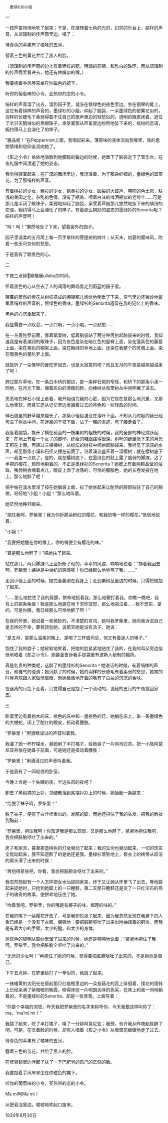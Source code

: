       墨绿衫的小姐 

 一

   一枝芦笛悄悄地吹了起来；于是，在旋转着七色的光的，幻异的乐台上，绢样的声音，从琉璃制的传声筒里边，唱了： 

   待青色的苹果有了橘味的五月， 

   替着三色的菫花并绘了黑人的脸。 

   （琉璃制的传声筒的边上有着枣红的腮，明润的前额，和乳白的珠环，而从琉璃制的传声筒里看进去，她还有林擒似的嘴。） 

   我要抱着手风琴来坐在你磁色的裙下， 

   听你的葡萄味的小令，亚热带的恋的小令。 

   绢样的声音溜了出去，溜到园子里，凝冻在银绿色的夜色里边。坐在钢琴的尾上，这位有着绢样的声音的，墨绿衫的小姐，仰起了脑袋，一朵墨绿色的罂粟花似的，羽样的长睫毛下柔弱得载不住自己的歌声里边的轻愁似的，透明的眼皮闭着，遮住了半只天鹅绒似的黑眼珠子，承受着那从芦笛里边纷然地坠下来的，缤纷的恋语，婉约得马上会溶化了的样子。 

   “雅品呢！”在Peppermint上面，我喝起彩来。薄荷味的液体流向我嘴里，我的思想情绪和信仰全流向她了。 

   《影之小令》依依地消散到她朦胧的鬓边的时候，她垂下了脑袋走下了音乐台，在夜礼服中间湮逝了她的姿态。 

   我觉得寂寞起来；在广漠的舞场里边，我流浪着，为了那朵纤细的，墨绿色的罂粟花，为了那绢样的声音。 

   有着桃衫的少女，紫衫的少女，鹅黄衫的少女，破裂的大鼓声，唠叨的色土风，肤浅的美国之化，杂乱的色情，没有了瓶盖，喷着白沫的啤酒瓶似的老绅士……可是那儿是半闭了眼珠子，柔弱地仰起了脑袋，承受着芦笛那儿悠然地坠下来的缤纷的恋语，婉约得马上会溶化了的样子。有着那么娟妙的姿态的墨绿衫的Senorita呢？绢样的声音呵！ 

   “呵！呵！”懒然地坐了下来，望着窗外的园子。 

   园子里温柔的五月爬上每一页手掌样的菩提树的树叶；从天末，初夏的蜜味风，吹着一些无可奈何的愁思。 

   于是我有了颗黑色的心。 

 二

   午夜三点钟糙椎腖ullaby的时间。 

   怀着黑色的心从空去了人的凋落的舞场里走到蔚蓝的园子里。 

   藤蔓的累然的紫花从树枝搭成的棚架那儿炮烂地倒垂了下来，空气里边还微妙地氤氲着绢样的声音的，银绿色的香味，墨绿衫的Senorita遗留在我的记忆上的香味。 

   黑色的心沉重起来了。 

   我是需要一点叹息，一点口哨，一点小唱，一点默想…… 

   在一丛曼陀罗前面，靠着罂粟树，低着脑袋站了两分钟再抬起脑袋来的时候，我知道我是有着潮润的眼珠子，因为夜色是染在暗红色的屋脊上面，染在莲紫色的藤蔓上面，染在褐色的棚架上面，染在黝绿的草地上面，还染在我整个的灵魂上面，染在暗黄色的曼陀罗上面。 

   就是折了一朵憔悴的曼陀罗回去，也是太寂寞的吧？而且五月的午夜是越来越温柔了呵！ 

   跨过那片草地，在一条白木桥的那边，是一条碎石砌的窄径，和桥下的那条小溪一同地，在月光下面，绷着灰白的清瘦的脸，向棒树丛和栗树丛中间伸展了进去。 

   悉悉地在碎石小径上走着，我开始诅咒我的心脏，因为它现在是那么地沉重，又那么地柔软，而且它还从记忆里边发掘着过去的月色和一些轻盈的时间。 

   碎石缝里的野草越来越长了，那条小径给湮没在落叶下面。不知从几时起的我已经弯进了树丛中间，在迷离的干枝下面，沾了一鞋的泥迹，弯了腰走着了。 

   我低着脑袋，拨开了横在前面的一枝栗树的粗枝的时候，我的全部的神经跳跃起来：在地上有着一个女子的脚印，纤瘦的鞋跟践得很深，树叶的缝里筛下来的月光正照在上面。再转过三棵榛树，从纷坛的树枝中间抬起脑袋来，我听见了淙淙的水声，却见那条小溪和石径又摆在前面了。沿着溪流盛开着一溜樱树；就在樱树底下——我差一点疯了，是的，就在樱树底下，在墨绿色的鞋上露了脆弱的脚踝，沾了半襟的樱花，颓然地躺着的，不正是墨绿衫的Senorita？她腮上有着两颗晶莹的泪珠，嘴唇稍会堵着点儿，眼皮上添了冶荡的，可怜的胭脂色，她的长卷发披在地上。那么地醉了呢！ 

   把手帕在溪水里浸了按在她脑袋上面，拉了她坐起来让酡然的醉颜贴住了自己的胸襟，轻轻地“小姐！小姐！”那么地叫着。 

   她茫然地睁开眼来。 

   “抱住我呵，罗柴里！我为你折那朵粉红的樱花，和我的嘴一样的樱花。”低低地说着。 

   “小姐！” 

   “我要把她簪在你的襟上，你的嘴便会有樱花的味。” 

   “真是那么地醉了！”把她扶了起来。 

   站在那儿，两只脚踝马上会折断了似的，亭亭的风姿，喃喃地说着：“拖着我回去呵，罗柴里！嫉妒是中世纪的感情呢！你已经那么地辱骂了我，……” 

   走到小径上面的时候，她完全萎谢在我身上；走到栗树丛里边的时候，只得把她抱了起来。 

   “……那么地拉住了我的肩膀，拼命地摇着我，那么地鞭打着我，你瞧一瞧吧，我背上的那条紫痕！我是那么地跪在地下求你饶恕，那么地哭泣着……我不忠实，是的，可是你瞧，我已经那么可怜地醉了呵！” 

   在我的怀里，她说着一些微妙的，不清楚的言词，她叫我罗柴里，她向我诉说自己是怎样的不幸，要我饶恕她，说那天她是没有法子，她说： 

   “是五月，是那么温柔的晚上，是喝了三杯威司忌，他又有着迷人的嗓子。” 

   抱住了我的脖子；她软软地笑着，把她的脸紧紧地贴住了我的，在我的耳朵旁边低低地唱着《影之小令》，她甚至告诉我手提袋里有波斯人秘制的媚药。 

   真是名贵的种类呢，这醉了的墨绿衫的Senorita！她说话的时候，有着绢样的声音，和稚气的语调；她沉默了的时候，她的羽样的长睫毛有着柔弱的愁思，她笑的时候喜欢跟人家做俏眉眼，而她微微地开着的嘴有了白兰的沉沉的香味。 

   在迷离的月色下走着，只觉得自己是抱了一个流动的，诡秘的五月的午夜踱回家去。 

 三

   卧室里边有着桃木的床，桃色的床中和一盏桃色的灯。她躺在床上，象一条墨绿色的大懒蛇，闭上了酡红的眼皮，扭动着腰肢。 

   “罗柴里！”用酒精浸过的声音叫着我。 

   我灌了她一杯柠檬水，替她剥了半打橘子，给她吞了一片阿司匹灵。把一小瓶阿莫尼亚并放在她鼻子前面，可是她还是扭动着腰肢： 

   “罗柴里！”用酒浸过的声音叫着我。 

   于是我有了一同轻佻的卧室。 

   今晚上会是一个失眠的夜，半边头风的夜吧？ 

   卸去了黑缎襟的上衫，领结散落到浆褶衬衫上的时候，她抬起一条腿来： 

   “给脱了袜子呵，罗柴里！” 

   脱了袜子，便有了白汁桂鱼似的，发腻的脚，而她还挦住了我的头发，把我的脸扯到胸前： 

   “罗柴里，抱住我呵！你知道我是那么软弱，又是那么地醉了，紧紧地抱住我吧，我会把脏腑呕吐了出来的。” 

   房子和家具，甚至那盏桃色的灯全晃动了起来；我的生命也晃动起来，一切的现实全晃动起来，我不知道醉了的是她还是我。墨绿衫落到地上，亵衣上的绣带从皎洁的肩头滑了出来的时候： 

   “再抱得紧些吧，你看，我会把脏腑全呕吐了出来的。” 

   我忽然想起有一个人怎样把女水仙捉回家来，终于又让她从怀里飞了出去，等他跳起来捉她时，只抢到她脚上的一只睡鞋，第二天那只睡鞋还是变了一只红宝石的燕子的瑰奇的故事，便拼命地压住了她。 

   “吻着我吧，罗柴里，你的嘴是有椰子的味，榴莲的味的。” 

   在我的嘴下一朵樱花开放了，可是我却慌张了起来，因为我忽然发现在我身下的人鱼已经是一个没有了衣服，倔强地；要把脏腑呕吐了出来似地抽搐着的胴体，而我是有着大小的手臂，太少的腿，和太少的身体。 

   莲灰色的黎明从窗纱里溜了进来的时候，她还是喃喃地说着：“紧紧地抱住了我呵，罗柴里，我会把脏腑全呕吐了出来的。” 

   “无厌的少女呵！”再抱住了她的时候，觉得要把脏腑呕吐了出来的，不是她而是自己。 

   下午五点钟，在梦里给打了一拳似的，我跳了起来。 

   一抹橘黄的太阳光在窗前那只红磁瓶里边的一朵慈菇花的蕊上徘徊着，缕花的窗帏上已经染满了紫暗暗的晚霞，映得床前一片明朗润泽的色采，在床上和我一同地躺着的，不是墨绿衫的Senorita，却是一张青笺，上面写着： 

   “你是个幸福的流氓，昨天我把罗柴里的名字来称呼你，今天我要这样叫你了： ma、‘ma’mi mi！” 

   我跳了起来，吃了半打橘子，嗅了一分钟阿莫尼亚；我想，也许我从昨夜起就醉了吧。可是，在洗着脸的时候，却有人唱着《影之小令》从我窗前缓缓地走了过去。 

   待青色的苹果有了橘味的五月， 

   簪着三色的茧花，并绘了黑人的脸。 

   在修容镜里边浮起了抹了一下巴肥皂的自己的茫然的脸。 

   我要抱着手风琴来坐在你磁色的裙下， 

   听你的葡萄味的小令，亚热带的恋的小令。 

   Ma mi呵Ma mi！ 

   从肥皂泡里边，嘘嘘地吹起口笛来。 

   1934年8月30日 

